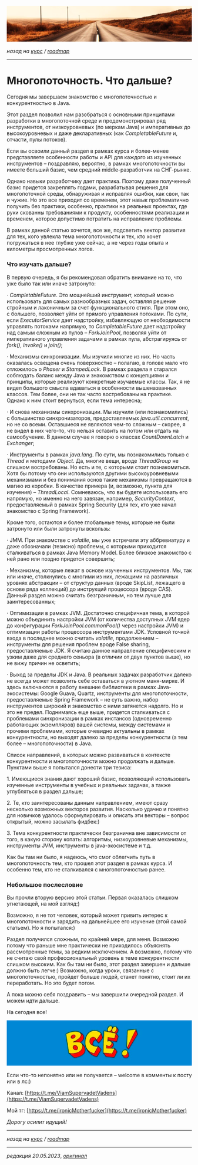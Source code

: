 ![](../../common_files/header.png)

*назад на [курс](../../course.md) / [roadmap](../../roadmap.md)*

***

   

Многопоточность. Что дальше?
============================

Сегодня мы завершаем знакомство с многопоточностью и конкурентностью в Java.

Этот раздел позволил нам разобраться с основными принципами разработки в многопоточной среде и продемонстрировал ряд инструментов, от низкоуровневых (по меркам Java) и императивных до высокоуровневых и даже декларативных (как _CompletableFuture_ и, отчасти, пулы потоков).

Если вы освоили данный раздел в рамках курса и более-менее представляете особенности работы и API для каждого из изученных инструментов – поздравляю, вероятно, в рамках многопоточности вы имеете больший базис, чем средний middle-разработчик на СНГ-рынке.

Однако навыки разработчику дает практика. Поэтому даже полученный базис придется закреплять годами, разрабатывая решения для многопоточной среды, обнаруживая и исправляя ошибки, как свои, так и чужие. Но это все приходит со временем, этот навык проблематично получить без практики, особенно, практики на реальных проектах, где руки скованны требованиями к продукту, особенностями реализации и временем, которое допустимо потратить на исправление проблемы.

В рамках данной статью хочется, все же, подсветить вектор развития для тех, кого увлекла тема многопоточности и тех, кто хочет погружаться в нее глубже уже сейчас, а не через годы опыта и километры просмотренных логов.

### Что изучать дальше?

В первую очередь, я бы рекомендовал обратить внимание на то, что уже было так или иначе затронуто:

· _CompletableFuture_. Это мощнейший инструмент, который можно использовать для самых разнообразных задач, оставляя решение стройным и лаконичным за счет функционального стиля. При этом оно, с большего, позволяет уйти от прямого управления потоками. По сути, если _ExecutorService_ дает надстройку, избавляющую от необходимости управлять потоками напрямую, то _CompletableFuture_ дает надстройку над самым сложным из пулов – _ForkJoinPool_, позволяя уйти от императивного управления задачами в рамках пула, абстрагируясь от _fork()_, _invoke()_ и _join()_;

· Механизмы синхронизации. Мы изучили многие из них. Но часть оказалась освещена очень поверхностно – полагаю, в голове мало что отложилось о _Phaser_ и _StampedLock_. В рамках раздела я старался соблюдать баланс между Java и знакомством с концепциями и принципы, которые реализуют конкретные изучаемые классы. Так, я не видел большого смысла вдаваться в особенности вышеназванных классов. Тем более, они не так часто востребованы на практике. Однако к ним стоит вернуться, если тема интересна;

· И снова механизмы синхронизации. Мы изучили (или познакомились) с большинство синхронизаторов, предоставляемых _java.util.concurrent_, но не со всеми. Оставшиеся не являются чем-то сложным – скорее, я не видел в них чего-то, что нельзя оставить на потом или отдать на самообучение. В данном случае я говорю о классах _CountDownLatch_ и _Exchanger_;

· Инструменты в рамках _java.lang_. По сути, мы познакомились только с _Thread_ и методами _Object_. Да, многие вещи, вроде _ThreadGroup_ не слишком востребованы. Но есть и те, с которыми стоит познакомиться. Хотя бы потому что они используются другими высокоуровневыми механизмами и без понимания основ такие механизмы превращаются в магию из коробки. В качестве примера (и, возможно, пункта для изучения) – _ThreadLocal_. Сомневаюсь, что вы будете использовать его напрямую, но именно на него завязан, например, _SecurityContext_, предоставляемый в рамках Spring Security (для тех, кто уже начал знакомство с Spring Framework).

  

Кроме того, остаются и более глобальные темы, которые не были затронуто или были затронуты вскользь:

· JMM. При знакомстве с _volatile_, мы уже встречали эту аббревиатуру и даже обозначали (тезисно) проблемы, с которыми приходится сталкиваться в рамках Java Memory Model. Более близкое знакомство с ней рано или поздно придется совершить;

· Механизмы, которые лежат в основе изученных инструментов. Мы, так или иначе, столкнулись с многими из них, лежащими на различных уровнях абстракции – от структур данных (вроде SkipList, лежащего в основе ряда коллекций) до инструкций процессора (вроде CAS). Данный раздел можно считать безграничным, но тем лучше для заинтересованных;

· Оптимизации в рамках JVM. Достаточно специфичная тема, в которой можно объединить настройки JVM (от количества доступных JVM ядер до конфигурации _ForkJoinPool.commonPool()_ через настройки JVM) и оптимизации работы процессора инструментами JDK. Условной точкой входа в последнее можно считать _volatile_, продолжением – инструменты для решения проблем вроде False sharing, предоставляемые JDK. Я считаю данное направление специфическим и узким даже для среднего сеньора (в отличии от двух пунктов выше), но не вижу причин не осветить;

· Выход за пределы JDK и Java. В реальных задачах разработчик далеко не всегда может позволить себе оставаться в уютном маня-мирке. И здесь включаются в работу внешние библиотеки в рамках Java-экосистемы: Google Guava, Quartz, инструменты для многопоточности, предоставляемые Spring Framework – не суть важно, набор инструментов широкий и знакомство с ними затянется надолго. Но и это не предел. Поднимаясь еще выше, придется сталкиваться с проблемами синхронизации в рамках инстансов (одновременно работающих экземпляров) вашей системы, между системами и прочими проблемами, которые очевидно актуальны в рамках конкурентности, но выходят далеко за пределы конкурентности (а тем более – многопоточности) в Java.

Список направлений, в которых можно развиваться в контексте конкурентности и многопоточности можно продолжать и дальше. Пунктами выше я попытался донести три тезиса:

1\. Имеющиеся знания дают хороший базис, позволяющий использовать изученные инструменты в учебных и реальных задачах, а также углубляться в раздел дальше;

2\. Те, кто заинтересованы данным направлением, имеют сразу несколько возможных векторов развития. Насколько удачно и понятно для новичков удалось сформулировать и описать эти векторы – вопрос открытый, можно засылать фидбек:)

3\. Тема конкурентности практически безгранична вне зависимости от того, в какую сторону копать: алгоритмы, низкоуровневые механизмы, инструменты JVM, инструменты в java-экосистеме и т.д.

Как бы там ни было, я надеюсь, что смог облегчить путь в многопоточность тем, кто прошел этот раздел в рамках курса. И особенно тем, кто не сталкивался с многопоточностью ранее.

### Небольшое послесловие

Вы прочли вторую версию этой статьи. Первая оказалась слишком угнетающей, на мой взгляд:)

Возможно, я не тот человек, который может привить интерес к многопоточности и зарядить на дальнейшее его изучение (этой самой статьем). Но я попытался:)

Раздел получился сложным, по крайней мере, для меня. Возможно потому что раньше мне практически не приходилось объяснять рассмотренные темы, за редким исключением. А возможно, потому что не считаю свой профессиональный уровень в теме конкурентности слишком высоким. Как бы там ни было, этот раздел завершен и дальше должно быть легче:) Возможно, когда уроки, связанные с многопоточностью, пройдет больше людей, станет понятно, стоит ли их переработать. Но это будет потом.

А пока можно себя поздравить – мы завершили очередной раздел. И можем идти дальше.

На сегодня все!

![](../../common_files/footer.png)

Если что-то непонятно или не получается – welcome в комменты к посту или в лс:)

Канал: [https://t.me/ViamSupervadetVadens](https://t.me/ViamSupervadetVadens)

Мой тг: [https://t.me/ironicMotherfucker](https://t.me/ironicMotherfucker)

_Дорогу осилит идущий!_

***

*назад на [курс](../../course.md) / [roadmap](../../roadmap.md)*

***

_редакция 20.05.2023_, [_оригинал_](https://telegra.ph/Mnogopotochnost-CHto-dalshe-05-20)